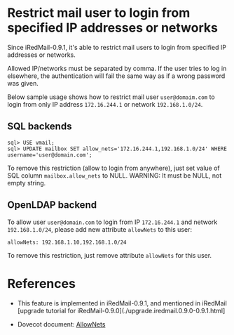 # Restrict mail user to login from specified IP addresses or networks

Since iRedMail-0.9.1, it's able to restrict mail users to login from specified
IP addresses or networks.

Allowed IP/networks must be separated by comma. If the user tries to log in
elsewhere, the authentication will fail the same way as if a wrong password
was given.

Below sample usage shows how to restrict mail user `user@domaim.com` to login
from only IP address `172.16.244.1` or network `192.168.1.0/24`.

## SQL backends

```
sql> USE vmail;
sql> UPDATE mailbox SET allow_nets='172.16.244.1,192.168.1.0/24' WHERE username='user@domain.com';
```

To remove this restriction (allow to login from anywhere), just set
value of SQL column `mailbox.allow_nets` to NULL. WARNING: It must be NULL,
not empty string.

## OpenLDAP backend

To allow user `user@domain.com` to login from IP `172.16.244.1` and network
`192.168.1.0/24`, please add new attribute `allowNets` to this user:

```
allowNets: 192.168.1.10,192.168.1.0/24
```

To remove this restriction, just remove attribute `allowNets` for this user.

# References

* This feature is implemented in iRedMail-0.9.1, and mentioned in iRedMail
  [upgrade tutorial for iRedMail-0.9.0](./upgrade.iredmail.0.9.0-0.9.1.html]

* Dovecot document: [AllowNets](http://wiki2.dovecot.org/PasswordDatabase/ExtraFields/AllowNets)
